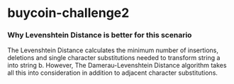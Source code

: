 # buycoin-challenge2

### Why Levenshtein Distance is better for this scenario
The Levenshtein Distance calculates the minimum number of insertions, deletions
and single character substitutions needed to transform string a into string b. However,
The Damerau-Levenshtein Distance algorithm takes all this into consideration in addition to adjacent
character substitutions.